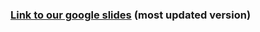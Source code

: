 ### [Link to our google slides](https://docs.google.com/presentation/d/1eCVFV05rZu64a4Fmbi1QscIrwP7iWK4y_nh6hkUcOg8/edit?usp=sharing) (most updated version)